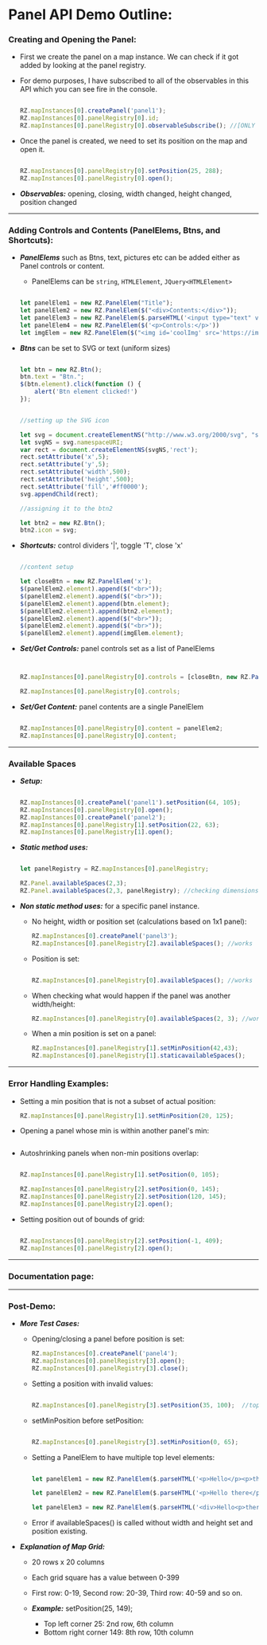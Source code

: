 # Panel API Demo Outline:

### Creating and Opening the Panel:

- First we create the panel on a map instance. We can check if it got added by looking at the panel registry.
- For demo purposes, I have subscribed to all of the observables in this API which you can see fire in the console.
    ```javascript

    RZ.mapInstances[0].createPanel('panel1');
    RZ.mapInstances[0].panelRegistry[0].id;
    RZ.mapInstances[0].panelRegistry[0].observableSubscribe(); //[ONLY FOR DEMO PURPOSES]
    
    ```        

- Once the panel is created, we need to set its position on the map and open it. 
    ```javascript

    RZ.mapInstances[0].panelRegistry[0].setPosition(25, 288);
    RZ.mapInstances[0].panelRegistry[0].open();

    ```

- ***Observables:*** opening, closing, width changed, height changed, position changed

---

### Adding Controls and Contents (PanelElems, Btns, and Shortcuts):

- ***PanelElems*** such as Btns, text, pictures etc can be added either as Panel controls or content.
    - PanelElems can be `string`, `HTMLElement`, `JQuery<HTMLElement>`
    

    ```javascript

    let panelElem1 = new RZ.PanelElem("Title");
    let panelElem2 = new RZ.PanelElem($("<div>Contents:</div>"));
    let panelElem3 = new RZ.PanelElem($.parseHTML('<input type="text" value="Search..." id="coolInput"></input>'));
    let panelElem4 = new RZ.PanelElem($('<p>Controls:</p>'))
    let imgElem = new RZ.PanelElem($("<img id='coolImg' src='https://images.pexels.com/photos/240040/pexels-photo-240040.jpeg?auto=compress&cs=tinysrgb&h=350'></img>"));

    ```
    
- ***Btns*** can be set to SVG or text (uniform sizes)

    ```javascript

    let btn = new RZ.Btn();
    btn.text = "Btn.";
    $(btn.element).click(function () {
        alert('Btn element clicked!')
    });

    
    //setting up the SVG icon

    let svg = document.createElementNS("http://www.w3.org/2000/svg", "svg");
    let svgNS = svg.namespaceURI;
    var rect = document.createElementNS(svgNS,'rect');
    rect.setAttribute('x',5);
    rect.setAttribute('y',5);
    rect.setAttribute('width',500);
    rect.setAttribute('height',500);
    rect.setAttribute('fill','#ff0000');
    svg.appendChild(rect);

    //assigning it to the btn2

    let btn2 = new RZ.Btn();
    btn2.icon = svg;

    ```

- ***Shortcuts:***  control dividers '|', toggle 'T', close 'x'

    ```javascript

    //content setup

    let closeBtn = new RZ.PanelElem('x');
    $(panelElem2.element).append($("<br>"));
    $(panelElem2.element).append($("<br>"));
    $(panelElem2.element).append(btn.element);
    $(panelElem2.element).append(btn2.element);
    $(panelElem2.element).append($("<br>"));
    $(panelElem2.element).append($("<br>"));
    $(panelElem2.element).append(imgElem.element);

    ```


- ***Set/Get Controls:***  panel controls set as a list of PanelElems
    
    ```javascript

    
    RZ.mapInstances[0].panelRegistry[0].controls = [closeBtn, new RZ.PanelElem('|'), new RZ.PanelElem('T'), panelElem1, new RZ.PanelElem($('<br>')), panelElem4,panelElem3];

    RZ.mapInstances[0].panelRegistry[0].controls;

    ```

- ***Set/Get Content:*** panel contents are a single PanelElem
    
    ```javascript
    
    RZ.mapInstances[0].panelRegistry[0].content = panelElem2;
    RZ.mapInstances[0].panelRegistry[0].content;
    ```

---

### Available Spaces 

- ***Setup:***

    ```javascript

    RZ.mapInstances[0].createPanel('panel1').setPosition(64, 105);
    RZ.mapInstances[0].panelRegistry[0].open();
    RZ.mapInstances[0].createPanel('panel2');
    RZ.mapInstances[0].panelRegistry[1].setPosition(22, 63);
    RZ.mapInstances[0].panelRegistry[1].open();

    ```

- ***Static method uses:***

    ```javascript

    let panelRegistry = RZ.mapInstances[0].panelRegistry;

    RZ.Panel.availableSpaces(2,3);    
    RZ.Panel.availableSpaces(2,3, panelRegistry); //checking dimensions for specific map instance

    ```

- ***Non static method uses:*** for a specific panel instance. 

    - No height, width or position set (calculations based on 1x1 panel): 
        ```javascript
        RZ.mapInstances[0].createPanel('panel3');
        RZ.mapInstances[0].panelRegistry[2].availableSpaces(); //works
        ````
    
    - Position is set: 
        ```javascript

        RZ.mapInstances[0].panelRegistry[0].availableSpaces(); //works
        ```
    
    - When checking what would happen if the panel was another width/height: 
        ```javascript
        RZ.mapInstances[0].panelRegistry[0].availableSpaces(2, 3); //works
        ```
    
    - When a min position is set on a panel: 
        ```javascript
        RZ.mapInstances[0].panelRegistry[1].setMinPosition(42,43);
        RZ.mapInstances[0].panelRegistry[1].staticavailableSpaces();
        ```

---

### Error Handling Examples:

- Setting a min position that is not a subset of actual position: 

    ```javascript        
    RZ.mapInstances[0].panelRegistry[1].setMinPosition(20, 125);
    ```

- Opening a panel whose min is within another panel's min: 
    ```javascript
    

    ```

- Autoshrinking panels when non-min positions overlap: 
    ```javascript
    
    RZ.mapInstances[0].panelRegistry[1].setPosition(0, 105);

    RZ.mapInstances[0].panelRegistry[2].setPosition(0, 145);
    RZ.mapInstances[0].panelRegistry[2].setPosition(120, 145);
    RZ.mapInstances[0].panelRegistry[2].open();
    

    ```

- Setting position out of bounds of grid:
    ```javascript

    RZ.mapInstances[0].panelRegistry[2].setPosition(-1, 409);
    RZ.mapInstances[0].panelRegistry[2].open();

    ```

---

### Documentation page: 

---

### Post-Demo:

- ***More Test Cases:*** 

    - Opening/closing a panel before position is set:
        ```javascript    
        RZ.mapInstances[0].createPanel('panel4');
        RZ.mapInstances[0].panelRegistry[3].open();
        RZ.mapInstances[0].panelRegistry[3].close();

        ```
    
    - Setting a position with invalid values:
        ```javascript

        RZ.mapInstances[0].panelRegistry[3].setPosition(35, 100);  //topLeft is at 6th column, bottomRight is at 1st column!

        ```

    - setMinPosition before setPosition: 
        ```javascript

        RZ.mapInstances[0].panelRegistry[3].setMinPosition(0, 65);

        ```
    
    - Setting a PanelElem to have multiple top level elements:
        ```javascript

        let panelElem1 = new RZ.PanelElem($.parseHTML('<p>Hello</p><p>there</p>')); //doesn't work

        let panelElem2 = new RZ.PanelElem($.parseHTML('<p>Hello there</p>')); //works

        let panelElem3 = new RZ.PanelElem($.parseHTML('<div>Hello<p>there</p></div>')); //works

        ```
    
    - Error if availableSpaces() is called without width and height set and position existing.

- ***Explanation of Map Grid:***
    
    - 20 rows x 20 columns
    - Each grid square has a value between 0-399
    - First row: 0-19, Second row: 20-39, Third row: 40-59 and so on. 

    - ***Example:*** setPosition(25, 149); 
        - Top left corner 25: 2nd row, 6th column
        - Bottom right corner 149: 8th row, 10th column